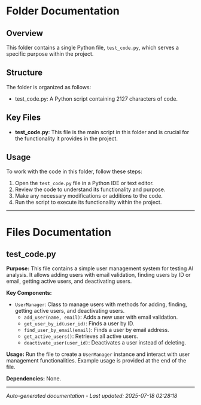 # Folder Documentation

## Overview
This folder contains a single Python file, `test_code.py`, which serves a specific purpose within the project.

## Structure
The folder is organized as follows:
- test_code.py: A Python script containing 2127 characters of code.

## Key Files
- **test_code.py**: This file is the main script in this folder and is crucial for the functionality it provides in the project.

## Usage
To work with the code in this folder, follow these steps:
1. Open the `test_code.py` file in a Python IDE or text editor.
2. Review the code to understand its functionality and purpose.
3. Make any necessary modifications or additions to the code.
4. Run the script to execute its functionality within the project.

---

# Files Documentation

## test_code.py

**Purpose:** This file contains a simple user management system for testing AI analysis. It allows adding users with email validation, finding users by ID or email, getting active users, and deactivating users.

**Key Components:**
- `UserManager`: Class to manage users with methods for adding, finding, getting active users, and deactivating users.
  - `add_user(name, email)`: Adds a new user with email validation.
  - `get_user_by_id(user_id)`: Finds a user by ID.
  - `find_user_by_email(email)`: Finds a user by email address.
  - `get_active_users()`: Retrieves all active users.
  - `deactivate_user(user_id)`: Deactivates a user instead of deleting.
  
**Usage:** Run the file to create a `UserManager` instance and interact with user management functionalities. Example usage is provided at the end of the file.

**Dependencies:** None.

---
*Auto-generated documentation - Last updated: 2025-07-18 02:28:18*
